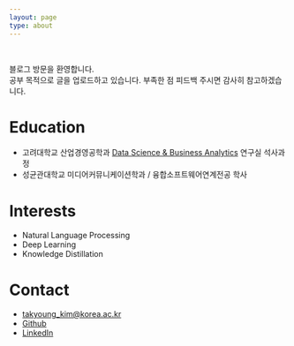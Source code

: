 ```yaml
---
layout: page
type: about
---
```


<br>

블로그 방문을 환영합니다. <br/>
공부 목적으로 글을 업로드하고 있습니다. 부족한 점 피드백 주시면 감사히 참고하겠습니다.

# Education
- 고려대학교 산업경영공학과 [Data Science & Business Analytics](http://dsba.korea.ac.kr/) 연구실 석사과정
- 성균관대학교 미디어커뮤니케이션학과 / 융합소프트웨어연계전공 학사

# Interests
- Natural Language Processing
- Deep Learning
- Knowledge Distillation

# Contact
- takyoung_kim@korea.ac.kr 
- [Github](https://github.com/youngerous)
- [LinkedIn](https://www.linkedin.com/in/takyoung-kim-03b091193/)